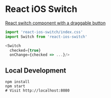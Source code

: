 React iOS Switch
===
[React switch component with a draggable button](http://clariussystems.github.io/react-ios-switch)

```javascript
import 'react-ios-switch/index.css'
import Switch from 'react-ios-switch'

<Switch
  checked={true}
  onChange={checked => ...}/>
```

Local Development
---
```
npm install
npm start
# Visit http://localhost:8080
```
